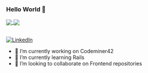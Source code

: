 ### Hello World 👋

<a href="https://github.com/belgamo/">
  <img align="center" src="https://github-readme-stats.vercel.app/api/top-langs/?username=belgamo&layout=compact" />
</a>
<a href="https://github.com/belgamo/">
  <img align="center" src="https://github-readme-stats.vercel.app/api?username=belgamo&show_icons=true&count_private=true&theme=dark" />
</a>
</br></br>

<a href="https://www.linkedin.com/in/belgamo" target="_blank"><img src="https://img.shields.io/badge/LinkedIn-%230077B5.svg?&style=flat-square&logo=linkedin&logoColor=white" alt="LinkedIn"></a>

</div>

- 🔭 I’m currently working on Codeminer42
- 🌱 I’m currently learning Rails
- 👯 I’m looking to collaborate on Frontend repositories

